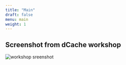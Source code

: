 ```yaml
---
title: "Main"
draft: false
menu: main
weight: 1
---
```


## Screenshot from dCache workshop

![workshop sreenshot][screenshot]

[screenshot]:  img/xF-dcache-workshop.png
